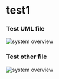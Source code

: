 # test1

### Test UML file
![system overview](https://plantuml.adsrv.wtf/proxy?cache=no&src=https://raw.github.com/DyukDavis/test1/master/umlfiles/test_file.iuml)


### Test other file
![system overview](https://plantuml.adsrv.wtf/proxy?cache=no&src=https://raw.github.com/DyukDavis/test1/master/umlfiles/test_other_file.yml)